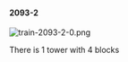 #### 2093-2
![train-2093-2-0.png](https://github.com/lil-lab/nlvr/raw/master/nlvr/train/images/29/train-2093-2-0.png "train-2093-2-0.png")

There is 1 tower with 4 blocks